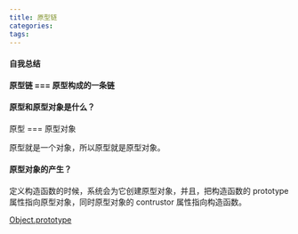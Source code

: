 ```yaml
---
title: 原型链
categories:
tags:
---
```


#### 自我总结

**原型链 === 原型构成的一条链**

#### 原型和原型对象是什么？

原型 === 原型对象

原型就是一个对象，所以原型就是原型对象。

#### 原型对象的产生？

定义构造函数的时候，系统会为它创建原型对象，并且，把构造函数的 prototype 属性指向原型对象，同时原型对象的 contrustor 属性指向构造函数。

[Object.prototype](https://www.zhihu.com/question/60447787)
